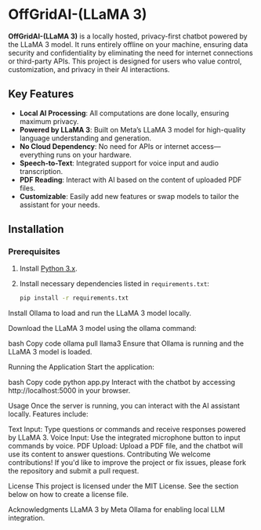 # **OffGridAI-(LLaMA 3)**

**OffGridAI-(LLaMA 3)** is a locally hosted, privacy-first chatbot powered by the LLaMA 3 model. It runs entirely offline on your machine, ensuring data security and confidentiality by eliminating the need for internet connections or third-party APIs. This project is designed for users who value control, customization, and privacy in their AI interactions.

## **Key Features**

- **Local AI Processing**: All computations are done locally, ensuring maximum privacy.
- **Powered by LLaMA 3**: Built on Meta’s LLaMA 3 model for high-quality language understanding and generation.
- **No Cloud Dependency**: No need for APIs or internet access—everything runs on your hardware.
- **Speech-to-Text**: Integrated support for voice input and audio transcription.
- **PDF Reading**: Interact with AI based on the content of uploaded PDF files.
- **Customizable**: Easily add new features or swap models to tailor the assistant for your needs.

## **Installation**

### **Prerequisites**

1. Install [Python 3.x](https://www.python.org/downloads/).
2. Install necessary dependencies listed in `requirements.txt`:

   ```bash
   pip install -r requirements.txt
Install Ollama to load and run the LLaMA 3 model locally.

Download the LLaMA 3 model using the ollama command:

bash
Copy code
ollama pull llama3
Ensure that Ollama is running and the LLaMA 3 model is loaded.

Running the Application
Start the application:

bash
Copy code
python app.py
Interact with the chatbot by accessing http://localhost:5000 in your browser.

Usage
Once the server is running, you can interact with the AI assistant locally. Features include:

Text Input: Type questions or commands and receive responses powered by LLaMA 3.
Voice Input: Use the integrated microphone button to input commands by voice.
PDF Upload: Upload a PDF file, and the chatbot will use its content to answer questions.
Contributing
We welcome contributions! If you'd like to improve the project or fix issues, please fork the repository and submit a pull request.

License
This project is licensed under the MIT License. See the section below on how to create a license file.

Acknowledgments
LLaMA 3 by Meta
Ollama for enabling local LLM integration.
